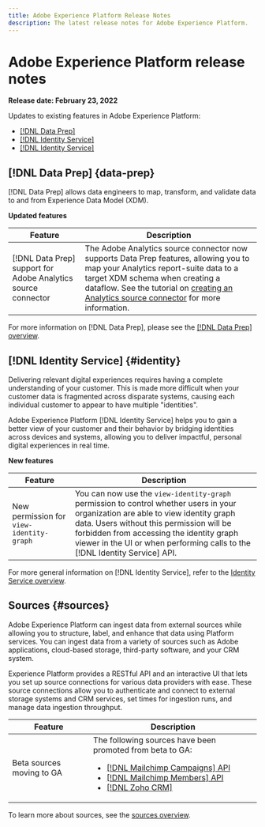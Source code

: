 ```yaml
---
title: Adobe Experience Platform Release Notes
description: The latest release notes for Adobe Experience Platform.
---
```

# Adobe Experience Platform release notes 

**Release date: February 23, 2022**

Updates to existing features in Adobe Experience Platform:

- [[!DNL Data Prep]](#data-prep)
- [[!DNL Identity Service]](#identity)
- [[!DNL Identity Service]](#identity)

## [!DNL Data Prep] {data-prep}

[!DNL Data Prep] allows data engineers to map, transform, and validate data to and from Experience Data Model (XDM).

**Updated features**

| Feature | Description |
| --- | --- |
| [!DNL Data Prep] support for Adobe Analytics source connector | The Adobe Analytics source connector now supports Data Prep features, allowing you to map your Analytics report-suite data to a target XDM schema when creating a dataflow. See the tutorial on [creating an Analytics source connector](../../sources/tutorials/ui/create/adobe-applications/analytics.md) for more information. |

For more information on [!DNL Data Prep], please see the [[!DNL Data Prep] overview](../../data-prep/home.md).

## [!DNL Identity Service] {#identity}

Delivering relevant digital experiences requires having a complete understanding of your customer. This is made more difficult when your customer data is fragmented across disparate systems, causing each individual customer to appear to have multiple "identities".

Adobe Experience Platform [!DNL Identity Service] helps you to gain a better view of your customer and their behavior by bridging identities across devices and systems, allowing you to deliver impactful, personal digital experiences in real time.

**New features**

| Feature | Description |
| --- | --- |
| New permission for `view-identity-graph` | You can now use the `view-identity-graph` permission to control whether users in your organization are able to view identity graph data. Users without this permission will be forbidden from accessing the identity graph viewer in the UI or when performing calls to the [!DNL Identity Service] API. |

For more general information on [!DNL Identity Service], refer to the [Identity Service overview](../../identity-service/home.md).

## Sources {#sources}

Adobe Experience Platform can ingest data from external sources while allowing you to structure, label, and enhance that data using Platform services. You can ingest data from a variety of sources such as Adobe applications, cloud-based storage, third-party software, and your CRM system.

Experience Platform provides a RESTful API and an interactive UI that lets you set up source connections for various data providers with ease. These source connections allow you to authenticate and connect to external storage systems and CRM services, set times for ingestion runs, and manage data ingestion throughput.

| Feature | Description |
| --- | --- |
| Beta sources moving to GA | The following sources have been promoted from beta to GA: <ul><li>[[!DNL Mailchimp Campaigns] API](../../sources/connectors/databases/snowflake.md)</li><li>[[!DNL Mailchimp Members] API](../../sources/connectors/crm/veeva.md)</li><li>[[!DNL Zoho CRM]](../../sources/connectors/crm/veeva.md)</li></ul> |

To learn more about sources, see the [sources overview](../../sources/home.md).
